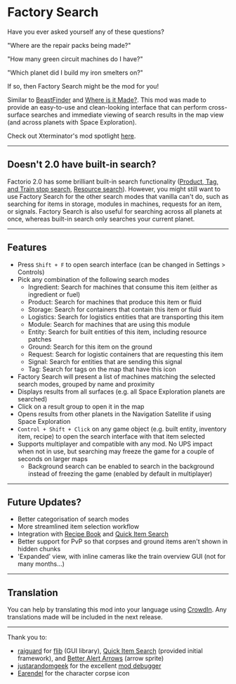 # Factory Search

Have you ever asked yourself any of these questions?

"Where are the repair packs being made?"

"How many green circuit machines do I have?"

"Which planet did I build my iron smelters on?"

If so, then Factory Search might be the mod for you!

Similar to [BeastFinder](https://mods.factorio.com/mod/BeastFinder) and [Where is it Made?](https://mods.factorio.com/mod/WhereIsItMade). This mod was made to provide an easy-to-use and clean-looking interface that can perform cross-surface searches and immediate viewing of search results in the map view (and across planets with Space Exploration).

Check out Xterminator's mod spotlight [here](https://youtu.be/_60XPAT3uas).

-----
## Doesn't 2.0 have built-in search?

Factorio 2.0 has some brilliant built-in search functionality ([Product, Tag, and Train stop search](https://factorio.com/blog/post/fff-400), [Resource search](https://factorio.com/blog/post/fff-426)). However, you might still want to use Factory Search for the other search modes that vanilla can't do, such as searching for items in storage, modules in machines, requests for an item, or signals. Factory Search is also useful for searching across all planets at once, whereas built-in search only searches your current planet.

-----
## Features

- Press `Shift + F` to open search interface (can be changed in Settings > Controls)
- Pick any combination of the following search modes
    - Ingredient: Search for machines that consume this item (either as  ingredient or fuel)
    - Product: Search for machines that produce this item or fluid
    - Storage: Search for containers that contain this item or fluid
    - Logistics: Search for logistics entities that are transporting this item
    - Module: Search for machines that are using this module
    - Entity: Search for built entities of this item, including resource patches
    - Ground: Search for this item on the ground
    - Request: Search for logistic containers that are requesting this item
    - Signal: Search for entities that are sending this signal
    - Tag: Search for tags on the map that have this icon
- Factory Search will present a list of machines matching the selected search modes, grouped by name and proximity
- Displays results from all surfaces (e.g. all Space Exploration planets are searched)
- Click on a result group to open it in the map
- Opens results from other planets in the Navigation Satellite if using Space Exploration
- `Control + Shift + Click` on any game object (e.g. built entity, inventory item, recipe) to open the search interface with that item selected
- Supports multiplayer and compatible with any mod. No UPS impact when not in use, but searching may freeze the game for a couple of seconds on larger maps
    - Background search can be enabled to search in the background instead of freezing the game (enabled by default in multiplayer)

-----
## Future Updates?

- Better categorisation of search modes
- More streamlined item selection workflow
- Integration with [Recipe Book](https://mods.factorio.com/mod/RecipeBook) and [Quick Item Search](https://mods.factorio.com/mod/QuickItemSearch)
- Better support for PvP so that corpses and ground items aren't shown in hidden chunks
- 'Expanded' view, with inline cameras like the train overview GUI (not for many months…)

-----
## Translation

You can help by translating this mod into your language using [CrowdIn](https://crowdin.com/project/factorio-mods-localization). Any translations made will be included in the next release.

-----
Thank you to:

- [raiguard](https://mods.factorio.com/user/raiguard) for [flib](https://mods.factorio.com/mod/flib) (GUI library), [Quick Item Search](https://mods.factorio.com/mod/QuickItemSearch) (provided initial framework), and [Better Alert Arrows](https://mods.factorio.com/mod/BetterAlertArrows) (arrow sprite)
- [justarandomgeek](https://mods.factorio.com/user/justarandomgeek) for the excellent [mod debugger](https://github.com/justarandomgeek/vscode-factoriomod-debug)
- [Earendel](https://mods.factorio.com/user/Earendel) for the character corpse icon